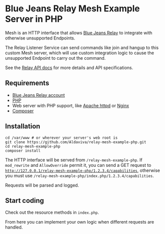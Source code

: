 Blue Jeans Relay Mesh Example Server in PHP
===========================================

Mesh is an HTTP interface that allows [Blue Jeans Relay](http://bluejeans.com/features/relay) to integrate with otherwise unsupported Endpoints.

The Relay Listener Service can send commands like join and hangup to this custom Mesh server, which will use custom integration logic to cause the unsupported Endpoint to carry out the command.

See the [Relay API docs](https://relay.bluejeans.com/docs/mesh.html) for more details and API specifications.

## Requirements
- [Blue Jeans Relay account](http://bluejeans.com/features/relay#relay)
- [PHP](http://php.net/downloads.php)
- Web server with PHP support, like [Apache httpd](http://httpd.apache.org/download.cgi) or [Nginx](http://nginx.org/en/download.html)
- [Composer](https://getcomposer.org/download/)

## Installation
    cd /var/www # or wherever your server's web root is
    git clone https://github.com/Aldaviva/relay-mesh-example-php.git
    cd relay-mesh-example-php
    composer install

The HTTP interface will be served from <code>/relay-mesh-example-php</code>. If <code>mod_rewrite</code> and <code>AllowOverride</code> permit it, you can send a GET request to <code>http://127.0.0.1/relay-mesh-example-php/1.2.3.4/capabilities</code>, otherwise you must use <code>/relay-mesh-example-php/index.php/1.2.3.4/capabilities</code>.

Requests will be parsed and logged.

## Start coding

Check out the resource methods in `index.php`.

From here you can implement your own logic when different requests are handled.

